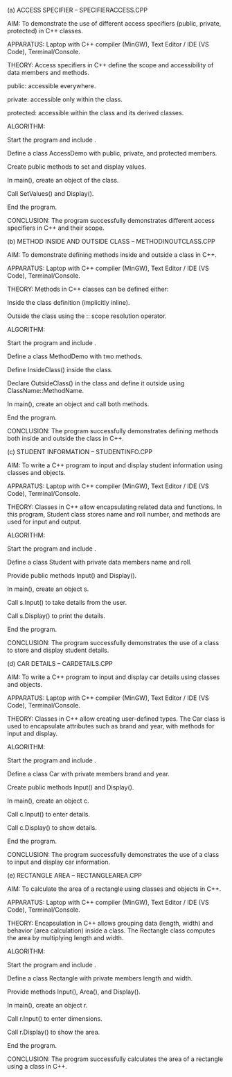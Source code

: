 (a) ACCESS SPECIFIER – SPECIFIERACCESS.CPP

AIM:
To demonstrate the use of different access specifiers (public, private, protected) in C++ classes.

APPARATUS:
Laptop with C++ compiler (MinGW), Text Editor / IDE (VS Code), Terminal/Console.

THEORY:
Access specifiers in C++ define the scope and accessibility of data members and methods.

public: accessible everywhere.

private: accessible only within the class.

protected: accessible within the class and its derived classes.

ALGORITHM:

Start the program and include <iostream>.

Define a class AccessDemo with public, private, and protected members.

Create public methods to set and display values.

In main(), create an object of the class.

Call SetValues() and Display().

End the program.

CONCLUSION:
The program successfully demonstrates different access specifiers in C++ and their scope.

(b) METHOD INSIDE AND OUTSIDE CLASS – METHODINOUTCLASS.CPP

AIM:
To demonstrate defining methods inside and outside a class in C++.

APPARATUS:
Laptop with C++ compiler (MinGW), Text Editor / IDE (VS Code), Terminal/Console.

THEORY:
Methods in C++ classes can be defined either:

Inside the class definition (implicitly inline).

Outside the class using the :: scope resolution operator.

ALGORITHM:

Start the program and include <iostream>.

Define a class MethodDemo with two methods.

Define InsideClass() inside the class.

Declare OutsideClass() in the class and define it outside using ClassName::MethodName.

In main(), create an object and call both methods.

End the program.

CONCLUSION:
The program successfully demonstrates defining methods both inside and outside the class in C++.

(c) STUDENT INFORMATION – STUDENTINFO.CPP

AIM:
To write a C++ program to input and display student information using classes and objects.

APPARATUS:
Laptop with C++ compiler (MinGW), Text Editor / IDE (VS Code), Terminal/Console.

THEORY:
Classes in C++ allow encapsulating related data and functions.
In this program, Student class stores name and roll number, and methods are used for input and output.

ALGORITHM:

Start the program and include <iostream>.

Define a class Student with private data members name and roll.

Provide public methods Input() and Display().

In main(), create an object s.

Call s.Input() to take details from the user.

Call s.Display() to print the details.

End the program.

CONCLUSION:
The program successfully demonstrates the use of a class to store and display student details.

(d) CAR DETAILS – CARDETAILS.CPP

AIM:
To write a C++ program to input and display car details using classes and objects.

APPARATUS:
Laptop with C++ compiler (MinGW), Text Editor / IDE (VS Code), Terminal/Console.

THEORY:
Classes in C++ allow creating user-defined types.
The Car class is used to encapsulate attributes such as brand and year, with methods for input and display.

ALGORITHM:

Start the program and include <iostream>.

Define a class Car with private members brand and year.

Create public methods Input() and Display().

In main(), create an object c.

Call c.Input() to enter details.

Call c.Display() to show details.

End the program.

CONCLUSION:
The program successfully demonstrates the use of a class to input and display car information.

(e) RECTANGLE AREA – RECTANGLEAREA.CPP

AIM:
To calculate the area of a rectangle using classes and objects in C++.

APPARATUS:
Laptop with C++ compiler (MinGW), Text Editor / IDE (VS Code), Terminal/Console.

THEORY:
Encapsulation in C++ allows grouping data (length, width) and behavior (area calculation) inside a class.
The Rectangle class computes the area by multiplying length and width.

ALGORITHM:

Start the program and include <iostream>.

Define a class Rectangle with private members length and width.

Provide methods Input(), Area(), and Display().

In main(), create an object r.

Call r.Input() to enter dimensions.

Call r.Display() to show the area.

End the program.

CONCLUSION:
The program successfully calculates the area of a rectangle using a class in C++.
